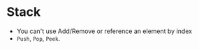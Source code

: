 # Stack

  * You can't use Add/Remove or reference an element by index
  * `Push`, `Pop`, `Peek`.
<!--stackedit_data:
eyJoaXN0b3J5IjpbLTIxODQyMjgzOCwzMTk5MjU4NzBdfQ==
-->